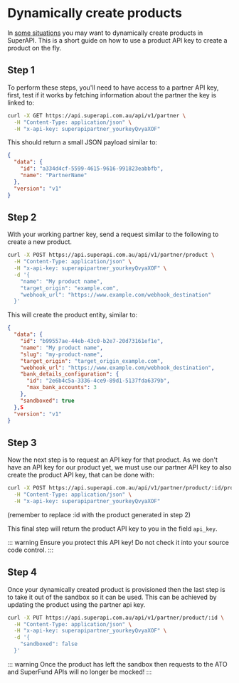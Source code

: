 # Dynamically create products

In [some situations](/software_partners/explanations/product_vs_partner_api_keys/index.html) you may want to dynamically create products in SuperAPI. This is a short guide on how to use a product API key to create a product on the fly.

## Step 1

To perform these steps, you'll need to have access to a partner API key, first, test if it works by fetching information about the partner the key is linked to:

```bash
curl -X GET https://api.superapi.com.au/api/v1/partner \
  -H "Content-Type: application/json" \
  -H "x-api-key: superapipartner_yourkeyQvyaXOF"
```

This should return a small JSON payload similar to:

```json
{
  "data": {
    "id": "a334d4cf-5599-4615-9616-991823eabbfb",
    "name": "PartnerName"
  },
  "version": "v1"
}
```

## Step 2

With your working partner key, send a request similar to the following to create a new product.

```bash
curl -X POST https://api.superapi.com.au/api/v1/partner/product \
  -H "Content-Type: application/json" \
  -H "x-api-key: superapipartner_yourkeyQvyaXOF" \
  -d '{
    "name": "My product name",
    "target_origin": "example.com",
    "webhook_url": "https://www.example.com/webhook_destination"
  }'
```

This will create the product entity, similar to:

```json
{
  "data": {
    "id": "b99557ae-44eb-43c0-b2e7-20d73161ef1e",
    "name": "My product name",
    "slug": "my-product-name",
    "target_origin": "target_origin_example.com",
    "webhook_url": "https://www.example.com/webhook_destination",
    "bank_details_configuration": {
      "id": "2e6b4c5a-3336-4ce9-89d1-5137fda6379b",
      "max_bank_accounts": 3
    },
    "sandboxed": true
  },S
  "version": "v1"
}
```

## Step 3

Now the next step is to request an API key for that product. As we don't have an API key for our product yet, we must use our partner API key to also create the product API key, that can be done with:

```bash
curl -X POST https://api.superapi.com.au/api/v1/partner/product/:id/product-api-key \
  -H "Content-Type: application/json" \
  -H "x-api-key: superapipartner_yourkeyQvyaXOF"
```

(remember to replace :id with the product generated in step 2)

This final step will return the product API key to you in the field `api_key`.

::: warning
Ensure you protect this API key! Do not check it into your source code control.
:::

## Step 4

Once your dynamically created product is provisioned then the last step is to take it out of the sandbox so it can be used. This can be achieved by updating the product using the partner api key.

```bash
curl -X PUT https://api.superapi.com.au/api/v1/partner/product/:id \
  -H "Content-Type: application/json" \
  -H "x-api-key: superapipartner_yourkeyQvyaXOF" \
  -d '{
    "sandboxed": false
  }'
```

::: warning
Once the product has left the sandbox then requests to the ATO and SuperFund APIs will no longer be mocked!
:::
